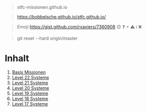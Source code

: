 > stfc-missionen.github.io

> https://bobbelsche.github.io/stfc.github.io/

> Emoji https://gist.github.com/rxaviers/7360908
:blush: :question: :zap: :warning: :information_source: :x:

> git reset --hard origin/master

# Inhalt

1. [Basis Missionen](mbasis.md#basis-missionen)
2. [Level 22 Systeme](m22.md#level-22-systeme)
3. [Level 21 Systeme](m21.md#level-21-systeme)
4. [Level 20 Systeme](m20.md#level-20-systeme)
5. [Level 19 Systeme](m19.md#level-19-systeme)
6. [Level 18 Systeme](m18.md#level-18-systeme)
7. [Level 17 Systeme](m17.md#level-17-systeme)
